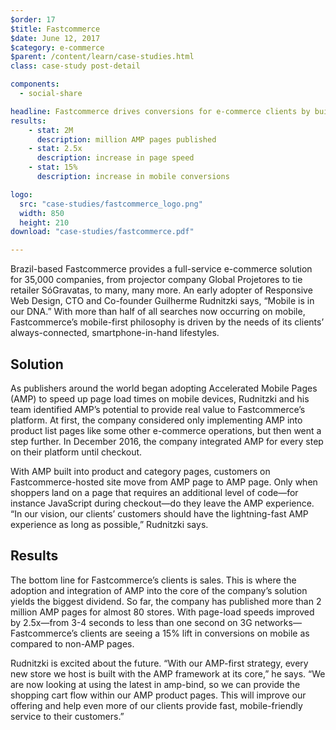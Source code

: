 ```yaml
---
$order: 17
$title: Fastcommerce
$date: June 12, 2017
$category: e-commerce
$parent: /content/learn/case-studies.html
class: case-study post-detail

components:
  - social-share

headline: Fastcommerce drives conversions for e-commerce clients by building AMP-first
results:
    - stat: 2M
      description: million AMP pages published
    - stat: 2.5x
      description: increase in page speed
    - stat: 15%
      description: increase in mobile conversions

logo:
  src: "case-studies/fastcommerce_logo.png"
  width: 850
  height: 210
download: "case-studies/fastcommerce.pdf"

---
```


<div class="img-right">
    <amp-img width="380" height="739" layout="responsive" src="/static/img/case-studies/fastcomm1.png"></amp-img>
</div>

Brazil-based Fastcommerce provides a full-service e-commerce solution for 35,000 companies, from projector company Global Projetores to tie retailer SóGravatas, to many, many more. An early adopter of Responsive Web Design, CTO and Co-founder Guilherme Rudnitzki says, “Mobile is in our DNA.” With more than half of all searches now occurring on mobile, Fastcommerce’s mobile-first philosophy is driven by the needs of its clients’ always-connected, smartphone-in-hand lifestyles.

## Solution

As publishers around the world began adopting Accelerated Mobile Pages (AMP) to speed up page load times on mobile devices, Rudnitzki and his team identified AMP’s potential to provide real value to Fastcommerce’s platform. At first, the company considered only implementing AMP into product list pages like some other e-commerce operations, but then went a step further. In December 2016, the company integrated AMP for every step on their platform until checkout.
 
With AMP built into product and category pages, customers on Fastcommerce-hosted site move from AMP page to AMP page. Only when shoppers land on a page that requires an additional level of code—for instance JavaScript during checkout—do they leave the AMP experience. “In our vision, our clients’ customers should have the lightning-fast AMP experience as long as possible,” Rudnitzki says.


<div class="img-left">
    <amp-img width="380" height="739" layout="responsive" src="/static/img/case-studies/fastcomm2.png"></amp-img>
</div>

## Results

The bottom line for Fastcommerce’s clients is sales. This is where the adoption and integration of AMP into the core of the company’s solution yields the biggest dividend. So far, the company has published more than 2 million AMP pages for almost 80 stores. With page-load speeds improved by 2.5x—from 3-4 seconds to less than one second on 3G networks—
Fastcommerce’s clients are seeing a 15% lift in conversions on mobile as compared to non-AMP pages. 
 
Rudnitzki is excited about the future. “With our AMP-first strategy, every new store we host is built with the AMP framework at its core,” he says. “We are now looking at using the latest in amp-bind, so we can provide the shopping cart flow within our AMP product pages. This will improve our offering and help even more of our clients provide fast, mobile-friendly service to their customers.”

